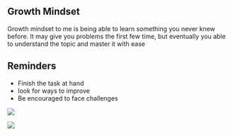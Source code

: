 ## Growth Mindset

Growth mindset  to me is being able to learn something you never knew before. It may give you problems the first few time, but eventually you able to understand the topic and master it with ease

## Reminders
<ul>
<li>Finish the task at hand</li>
<li>look for ways to improve</li>
<li>Be encouraged to face challenges</li>
</ul>
<img src=
'https://swanhose.com/cdn/shop/articles/water-plant-growth.jpg?v=1683652693'/>
<!-- 
<img src="https://i0.wp.com/media.execunet.com/m/number-100.jpg
"/> -->

![](https://i0.wp.com/media.execunet.com/m/number-100.jpg)